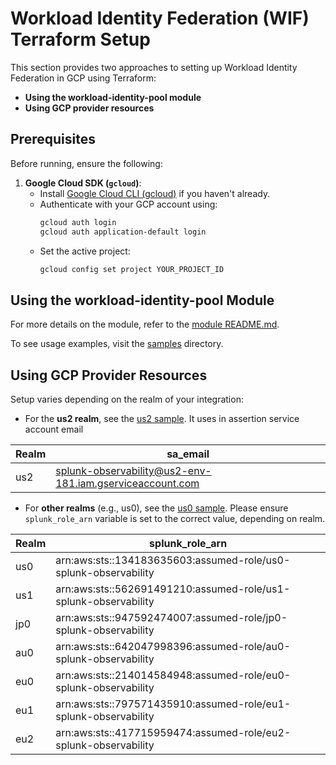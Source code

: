 # Workload Identity Federation (WIF) Terraform Setup

This section provides two approaches to setting up Workload Identity Federation in GCP using Terraform:

- **Using the workload-identity-pool module**
- **Using GCP provider resources**

## Prerequisites

Before running, ensure the following:

1. **Google Cloud SDK (`gcloud`)**:
    - Install [Google Cloud CLI (gcloud)](https://cloud.google.com/sdk/docs/install) if you haven't already.
    - Authenticate with your GCP account using:
      ```bash
      gcloud auth login
      gcloud auth application-default login
      ```
    - Set the active project:
      ```bash
      gcloud config set project YOUR_PROJECT_ID
      ```

## Using the workload-identity-pool Module

For more details on the module, refer to the [module README.md](modules/README.md).

To see usage examples, visit the [samples](sample/module) directory.

## Using GCP Provider Resources

Setup varies depending on the realm of your integration:

- For the **us2 realm**, see the [us2 sample](sample/us2). It uses in assertion service account email

| Realm | sa_email                                                  |
|-------|-----------------------------------------------------------|
| us2   | splunk-observability@us2-env-181.iam.gserviceaccount.com  |


- For **other realms** (e.g., us0), see the [us0 sample](sample/us0). Please ensure `splunk_role_arn` variable is set to the correct value, depending on realm.


| Realm | splunk_role_arn |
|-------|------|
| us0   | arn:aws:sts::134183635603:assumed-role/us0-splunk-observability |
| us1   | arn:aws:sts::562691491210:assumed-role/us1-splunk-observability |
| jp0   | arn:aws:sts::947592474007:assumed-role/jp0-splunk-observability |
| au0   | arn:aws:sts::642047998396:assumed-role/au0-splunk-observability |
| eu0   | arn:aws:sts::214014584948:assumed-role/eu0-splunk-observability |
| eu1   | arn:aws:sts::797571435910:assumed-role/eu1-splunk-observability |
| eu2   | arn:aws:sts::417715959474:assumed-role/eu2-splunk-observability |
